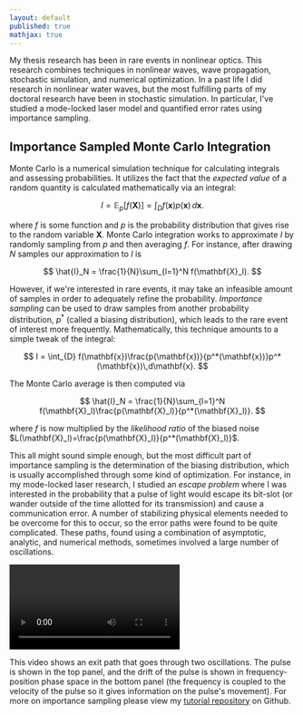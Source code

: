 ```yaml
---
layout: default
published: true
mathjax: true
---
```



My thesis research has been in rare events in nonlinear optics. This research combines techniques in nonlinear waves, wave propagation, stochastic simulation, and numerical optimization. In a past life I did research in nonlinear water waves, but the most fulfilling parts of my doctoral research have been in stochastic simulation. In particular, I've studied a mode-locked laser model and quantified error rates using importance sampling. 

## Importance Sampled Monte Carlo Integration
Monte Carlo is a numerical simulation technique for calculating integrals and assessing probabilities. It utilizes the fact that the *expected value* of a random quantity is calculated mathematically via an integral:


$$
I=\mathbb{E}_p[f(\mathbf{X})] = \int_{D} f(\mathbf{x})p(\mathbf{x})\,d\mathbf{x}.
$$


where $f$ is some function and $p$ is the probability distribution that gives rise to the random variable $\mathbf{X}$. Monte Carlo integration works to approximate $I$ by randomly sampling from $p$ and then averaging $f$. For instance, after drawing $N$ samples our approximation to $I$ is


$$
\hat{I}_N = \frac{1}{N}\sum_{l=1}^N f(\mathbf{X}_l).
$$

However, if we're interested in rare events, it may take an infeasible amount of samples in order to adequately refine the probability. *Importance sampling* can be used to draw samples from another probability distribution, $p^*$ (called a biasing distribution), which leads to the rare event of interest more frequently. Mathematically, this technique amounts to a simple tweak of the integral: 


$$
I = \int_{D} f(\mathbf{x})\frac{p(\mathbf{x})}{p^*(\mathbf{x})}p^*(\mathbf{x})\,d\mathbf{x}.
$$

The Monte Carlo average is then computed via

$$
\hat{I}_N = \frac{1}{N}\sum_{l=1}^N f(\mathbf{X}_l)\frac{p(\mathbf{X}_l)}{p^*(\mathbf{X}_l)}.
$$

where $f$ is now multiplied by the *likelihood ratio* of the biased noise $L(\mathbf{X}_l)=\frac{p(\mathbf{X}_l)}{p^*(\mathbf{X}_l)}$. 

This all might sound simple enough, but the most difficult part of importance sampling is the determination of the biasing distribution, which is usually accomplished through some kind of optimization. For instance, in my mode-locked laser research, I studied an *escape problem* where I was interested in the probability that a pulse of light would escape its bit-slot (or wander outside of the time allotted for its transmission) and cause a communication error. A number of stabilizing physical elements needed to be overcome for this to occur, so the error paths were found to be quite complicated. These paths, found using a combination of asymptotic, analytic, and numerical methods, sometimes involved a large number of oscillations.

<div class="center">
<video width="300" controls>
  <source src="/docs/Oscillations3.mp4" type="video/mp4">
  Your browser does not support the video tag.
</video> 
</div>

This video shows an exit path that goes through two oscillations. The pulse is shown in the top panel, and the drift of the pulse is shown in frequency-position phase space in the bottom panel (the frequency is coupled to the velocity of the pulse so it gives information on the pulse's movement). For more on importance sampling please view my [tutorial repository]( https://github.com/natsan91/Importance_Sampling) on Github. 






